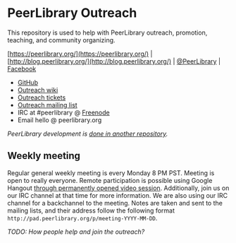 PeerLibrary Outreach
====================

This repository is used to help with PeerLibrary outreach, promotion, teaching, and community organizing.

[https://peerlibrary.org/](https://peerlibrary.org/) | [http://blog.peerlibrary.org/](http://blog.peerlibrary.org/) | [@PeerLibrary](https://twitter.com/PeerLibrary) | [Facebook](https://www.facebook.com/PeerLibrary)

* [GitHub](https://github.com/peerlibrary/outreach)
* [Outreach wiki](https://github.com/peerlibrary/outreach/wiki)
* [Outreach tickets](https://github.com/peerlibrary/outreach/issues)
* [Outreach mailing list](http://lists.peerlibrary.org/lists/info/outreach)
* IRC at #peerlibrary @ [Freenode](http://freenode.net/)
* Email hello @ peerlibrary.org

_PeerLibrary development is [done in another repository](https://github.com/peerlibrary/peerlibrary)._

Weekly meeting
--------------

Regular general weekly meeting is every Monday 8 PM PST. Meeting is open to really
everyone. Remote participation is possible using Google Hangout [through permanently opened video session](https://plus.google.com/hangouts/_/calendar/YmVya2VsZXkuZWR1X2UyYTVhcWc4cXJnaWM2bnQ2ZDk0OG0yNXJnQGdyb3VwLmNhbGVuZGFyLmdvb2dsZS5jb20.kijreb7bhpl8qfkr7n9d549so4). Additionally, join us on our IRC
channel at that time for more information. We are also using our IRC channel for a backchannel
to the meeting. Notes are taken and sent to the mailing lists, and their address follow the
following format `http://pad.peerlibrary.org/p/meeting-YYYY-MM-DD`.

_TODO: How people help and join the outreach?_
